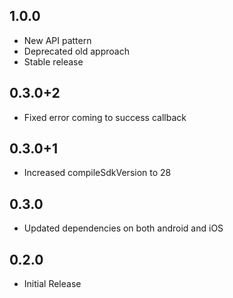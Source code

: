 ## 1.0.0

- New API pattern
- Deprecated old approach
- Stable release

## 0.3.0+2

- Fixed error coming to success callback

## 0.3.0+1

- Increased compileSdkVersion to 28

## 0.3.0

- Updated dependencies on both android and iOS

## 0.2.0

- Initial Release

